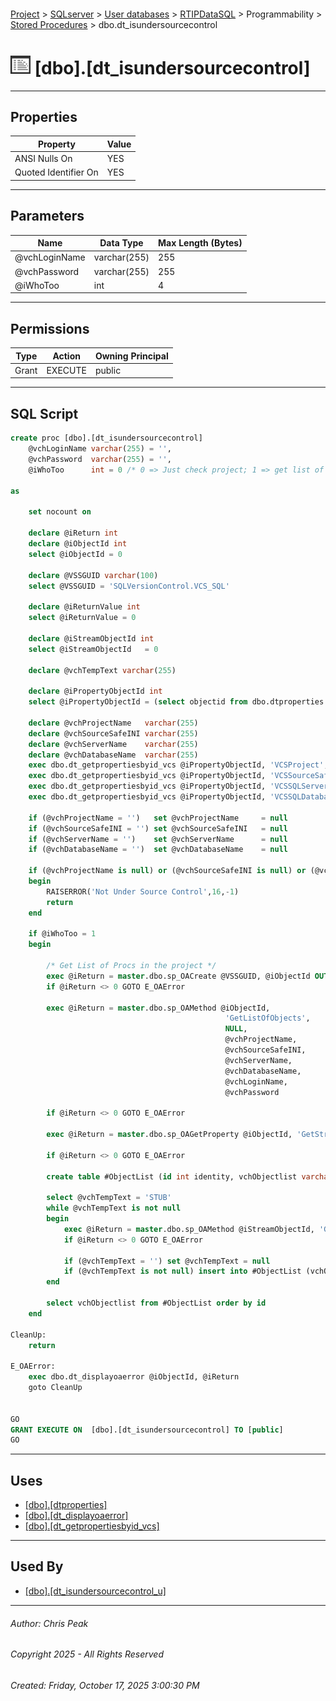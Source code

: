 #### 

[Project](../../../../../index.md) > [SQLserver](../../../../index.md) > [User databases](../../../index.md) > [RTIPDataSQL](../../index.md) > Programmability > [Stored Procedures](Stored_Procedures.md) > dbo.dt_isundersourcecontrol

# ![Stored Procedures](../../../../../Images/StoredProcedure32.png) [dbo].[dt_isundersourcecontrol]

---

## <a name="#properties"></a>Properties

| Property | Value |
|---|---|
| ANSI Nulls On | YES |
| Quoted Identifier On | YES |


---

## <a name="#parameters"></a>Parameters

| Name | Data Type | Max Length (Bytes) |
|---|---|---|
| @vchLoginName | varchar(255) | 255 |
| @vchPassword | varchar(255) | 255 |
| @iWhoToo | int | 4 |


---

## <a name="#permissions"></a>Permissions

| Type | Action | Owning Principal |
|---|---|---|
| Grant | EXECUTE | public |


---

## <a name="#sqlscript"></a>SQL Script

```sql
create proc [dbo].[dt_isundersourcecontrol]
    @vchLoginName varchar(255) = '',
    @vchPassword  varchar(255) = '',
    @iWhoToo      int = 0 /* 0 => Just check project; 1 => get list of objs */

as

	set nocount on

	declare @iReturn int
	declare @iObjectId int
	select @iObjectId = 0

	declare @VSSGUID varchar(100)
	select @VSSGUID = 'SQLVersionControl.VCS_SQL'

	declare @iReturnValue int
	select @iReturnValue = 0

	declare @iStreamObjectId int
	select @iStreamObjectId   = 0

	declare @vchTempText varchar(255)

    declare @iPropertyObjectId int
    select @iPropertyObjectId = (select objectid from dbo.dtproperties where property = 'VCSProjectID')

    declare @vchProjectName   varchar(255)
    declare @vchSourceSafeINI varchar(255)
    declare @vchServerName    varchar(255)
    declare @vchDatabaseName  varchar(255)
    exec dbo.dt_getpropertiesbyid_vcs @iPropertyObjectId, 'VCSProject',       @vchProjectName   OUT
    exec dbo.dt_getpropertiesbyid_vcs @iPropertyObjectId, 'VCSSourceSafeINI', @vchSourceSafeINI OUT
    exec dbo.dt_getpropertiesbyid_vcs @iPropertyObjectId, 'VCSSQLServer',     @vchServerName    OUT
    exec dbo.dt_getpropertiesbyid_vcs @iPropertyObjectId, 'VCSSQLDatabase',   @vchDatabaseName  OUT

    if (@vchProjectName = '')	set @vchProjectName		= null
    if (@vchSourceSafeINI = '') set @vchSourceSafeINI	= null
    if (@vchServerName = '')	set @vchServerName		= null
    if (@vchDatabaseName = '')	set @vchDatabaseName	= null
    
    if (@vchProjectName is null) or (@vchSourceSafeINI is null) or (@vchServerName is null) or (@vchDatabaseName is null)
    begin
        RAISERROR('Not Under Source Control',16,-1)
        return
    end

    if @iWhoToo = 1
    begin

        /* Get List of Procs in the project */
        exec @iReturn = master.dbo.sp_OACreate @VSSGUID, @iObjectId OUT
        if @iReturn <> 0 GOTO E_OAError

        exec @iReturn = master.dbo.sp_OAMethod @iObjectId,
												'GetListOfObjects',
												NULL,
												@vchProjectName,
												@vchSourceSafeINI,
												@vchServerName,
												@vchDatabaseName,
												@vchLoginName,
												@vchPassword

        if @iReturn <> 0 GOTO E_OAError

        exec @iReturn = master.dbo.sp_OAGetProperty @iObjectId, 'GetStreamObject', @iStreamObjectId OUT

        if @iReturn <> 0 GOTO E_OAError

        create table #ObjectList (id int identity, vchObjectlist varchar(255))

        select @vchTempText = 'STUB'
        while @vchTempText is not null
        begin
            exec @iReturn = master.dbo.sp_OAMethod @iStreamObjectId, 'GetStream', @iReturnValue OUT, @vchTempText OUT
            if @iReturn <> 0 GOTO E_OAError
            
            if (@vchTempText = '') set @vchTempText = null
            if (@vchTempText is not null) insert into #ObjectList (vchObjectlist ) select @vchTempText
        end

        select vchObjectlist from #ObjectList order by id
    end

CleanUp:
    return

E_OAError:
    exec dbo.dt_displayoaerror @iObjectId, @iReturn
    goto CleanUp


GO
GRANT EXECUTE ON  [dbo].[dt_isundersourcecontrol] TO [public]
GO

```


---

## <a name="#uses"></a>Uses

* [[dbo].[dtproperties]](../../Tables/dbo_dtproperties.md)
* [[dbo].[dt_displayoaerror]](dbo_dt_displayoaerror.md)
* [[dbo].[dt_getpropertiesbyid_vcs]](dbo_dt_getpropertiesbyid_vcs.md)


---

## <a name="#usedby"></a>Used By

* [[dbo].[dt_isundersourcecontrol_u]](dbo_dt_isundersourcecontrol_u.md)


---

###### Author:  Chris Peak

###### Copyright 2025 - All Rights Reserved

###### Created: Friday, October 17, 2025 3:00:30 PM

